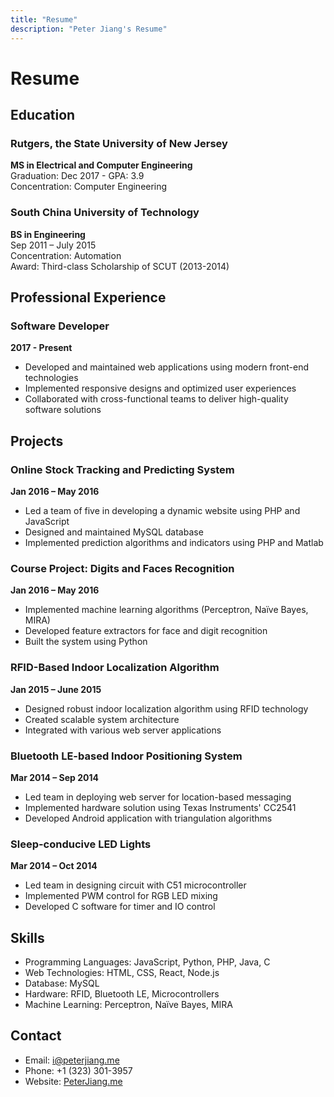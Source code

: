 ```yaml
---
title: "Resume"
description: "Peter Jiang's Resume"
---
```


# Resume

## Education

### Rutgers, the State University of New Jersey
**MS in Electrical and Computer Engineering**  
Graduation: Dec 2017 - GPA: 3.9  
Concentration: Computer Engineering

### South China University of Technology
**BS in Engineering**  
Sep 2011 – July 2015  
Concentration: Automation  
Award: Third-class Scholarship of SCUT (2013-2014)

## Professional Experience

### Software Developer
**2017 - Present**

- Developed and maintained web applications using modern front-end technologies
- Implemented responsive designs and optimized user experiences
- Collaborated with cross-functional teams to deliver high-quality software solutions

## Projects

### Online Stock Tracking and Predicting System
**Jan 2016 – May 2016**

- Led a team of five in developing a dynamic website using PHP and JavaScript
- Designed and maintained MySQL database
- Implemented prediction algorithms and indicators using PHP and Matlab

### Course Project: Digits and Faces Recognition
**Jan 2016 – May 2016**

- Implemented machine learning algorithms (Perceptron, Naïve Bayes, MIRA)
- Developed feature extractors for face and digit recognition
- Built the system using Python

### RFID-Based Indoor Localization Algorithm
**Jan 2015 – June 2015**

- Designed robust indoor localization algorithm using RFID technology
- Created scalable system architecture
- Integrated with various web server applications

### Bluetooth LE-based Indoor Positioning System
**Mar 2014 – Sep 2014**

- Led team in deploying web server for location-based messaging
- Implemented hardware solution using Texas Instruments' CC2541
- Developed Android application with triangulation algorithms

### Sleep-conducive LED Lights
**Mar 2014 – Oct 2014**

- Led team in designing circuit with C51 microcontroller
- Implemented PWM control for RGB LED mixing
- Developed C software for timer and IO control

## Skills

- Programming Languages: JavaScript, Python, PHP, Java, C
- Web Technologies: HTML, CSS, React, Node.js
- Database: MySQL
- Hardware: RFID, Bluetooth LE, Microcontrollers
- Machine Learning: Perceptron, Naïve Bayes, MIRA

## Contact

- Email: [i@peterjiang.me](mailto:i@peterjiang.me)
- Phone: +1 (323) 301-3957
- Website: [PeterJiang.me](https://www.peterjiang.me) 